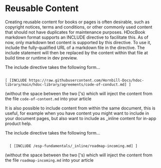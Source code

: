 # Reusable Content

Creating reusable content for books or pages is often desirable, such as copyright notices, terms and conditions, or other commonly used content that should not have duplicates for maintenance purposes. HDocBook markdown format supports an INCLUDE directive to facilitate this. As of now, only markdown text content is supported by this directive. To use it, include the fully-qualified URL of a markdown file in the directive. The include statement will then be replaced by the content within that file at build time or runtime in dev preview.

The include directive takes the following form...

<code>
[ [INCLUDE https://raw.githubusercontent.com/Hornbill-Docs/hdoc-library/main/hdoc-library/agreements/code-of-conduct.md] ]
</code>

(without the space between the two ['s) which will inject the content from the file `code-of-content.md` into your article

It is also possible to include content from within the same document, this is useful, for example when you have content you might want to include in your document pages, but also want to include as _inline content for in-app product help. 

The include directive takes the following form...

<code>
  [ [INCLUDE /esp-fundamentals/_inline/roadmap-incoming.md] ]
</code>

(without the space between the two ['s) which will inject the content from the file `roadmap-incoming.md` into your article
